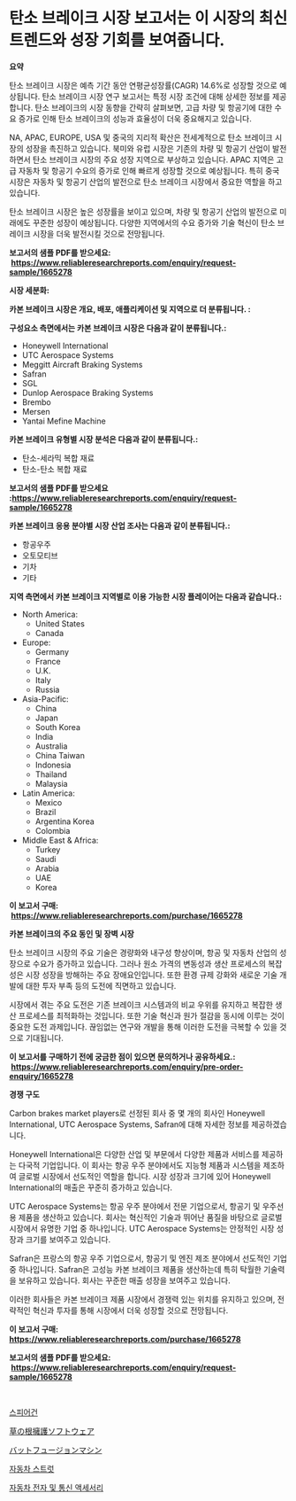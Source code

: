 <p><h1>탄소 브레이크 시장 보고서는 이 시장의 최신 트렌드와 성장 기회를 보여줍니다.</h1></p><p><strong>요약</strong></p>
<p><p>탄소 브레이크 시장은 예측 기간 동안 연평균성장률(CAGR) 14.6%로 성장할 것으로 예상됩니다. 탄소 브레이크 시장 연구 보고서는 특정 시장 조건에 대해 상세한 정보를 제공합니다. 탄소 브레이크의 시장 동향을 간략히 살펴보면, 고급 차량 및 항공기에 대한 수요 증가로 인해 탄소 브레이크의 성능과 효율성이 더욱 중요해지고 있습니다.</p><p>NA, APAC, EUROPE, USA 및 중국의 지리적 확산은 전세계적으로 탄소 브레이크 시장의 성장을 촉진하고 있습니다. 북미와 유럽 시장은 기존의 차량 및 항공기 산업이 발전하면서 탄소 브레이크 시장의 주요 성장 지역으로 부상하고 있습니다. APAC 지역은 고급 자동차 및 항공기 수요의 증가로 인해 빠르게 성장할 것으로 예상됩니다. 특히 중국 시장은 자동차 및 항공기 산업의 발전으로 탄소 브레이크 시장에서 중요한 역할을 하고 있습니다.</p><p>탄소 브레이크 시장은 높은 성장률을 보이고 있으며, 차량 및 항공기 산업의 발전으로 미래에도 꾸준한 성장이 예상됩니다. 다양한 지역에서의 수요 증가와 기술 혁신이 탄소 브레이크 시장을 더욱 발전시킬 것으로 전망됩니다.</p></p>
<p><strong>보고서의 샘플 PDF를 받으세요: &nbsp;<a href="https://www.reliableresearchreports.com/enquiry/request-sample/1665278">https://www.reliableresearchreports.com/enquiry/request-sample/1665278</a></strong></p>
<p><strong>시장 세분화:</strong></p>
<p><strong> 카본 브레이크 시장은 개요, 배포, 애플리케이션 및 지역으로 더 분류됩니다. :</strong></p>
<p><strong>구성요소 측면에서는 카본 브레이크 시장은 다음과 같이 분류됩니다.:</strong></p>
<p><ul><li>Honeywell International</li><li>UTC Aerospace Systems</li><li>Meggitt Aircraft Braking Systems</li><li>Safran</li><li>SGL</li><li>Dunlop Aerospace Braking Systems</li><li>Brembo</li><li>Mersen</li><li>Yantai Mefine Machine</li></ul></p>
<p><strong> 카본 브레이크 유형별 시장 분석은 다음과 같이 분류됩니다.:</strong></p>
<p><ul><li>탄소-세라믹 복합 재료</li><li>탄소-탄소 복합 재료</li></ul></p>
<p><strong>보고서의 샘플 PDF를 받으세요 :<a href="https://www.reliableresearchreports.com/enquiry/request-sample/1665278">https://www.reliableresearchreports.com/enquiry/request-sample/1665278</a></strong></p>
<p><strong> 카본 브레이크 응용 분야별 시장 산업 조사는 다음과 같이 분류됩니다.:</strong></p>
<p><ul><li>항공우주</li><li>오토모티브</li><li>기차</li><li>기타</li></ul></p>
<p><strong>지역 측면에서 카본 브레이크 지역별로 이용 가능한 시장 플레이어는 다음과 같습니다.:</strong></p>
<p><ul>
    <li>
        North America:
        <ul>
            <li>United States</li>
            <li>Canada</li>
        </ul>
    </li>
    <li>
        Europe:
        <ul>
            <li>Germany</li>
            <li>France</li>
            <li>U.K.</li>
            <li>Italy</li>
            <li>Russia</li>
        </ul>
    </li>
    <li>
        Asia-Pacific:
        <ul>
            <li>China</li>
            <li>Japan</li>
            <li>South Korea</li>
            <li>India</li>
            <li>Australia</li>
            <li>China Taiwan</li>
            <li>Indonesia</li>
            <li>Thailand</li>
            <li>Malaysia</li>
        </ul>
    </li>
    <li>
        Latin America:
        <ul>
            <li>Mexico</li>
            <li>Brazil</li>
            <li>Argentina Korea</li>
            <li>Colombia</li>
        </ul>
    </li>
    <li>
        Middle East & Africa:
        <ul>
            <li>Turkey</li>
            <li>Saudi</li>
            <li>Arabia</li>
            <li>UAE</li>
            <li>Korea</li>
        </ul>
    </li>
    </ul></p>
<p><strong>이 보고서 구매: &nbsp;<a href="https://www.reliableresearchreports.com/purchase/1665278">https://www.reliableresearchreports.com/purchase/1665278</a></strong></p>
<p><strong>카본 브레이크의 주요 동인 및 장벽 시장</strong></p>
<p><p>탄소 브레이크 시장의 주요 기술은 경량화와 내구성 향상이며, 항공 및 자동차 산업의 성장으로 수요가 증가하고 있습니다. 그러나 원소 가격의 변동성과 생산 프로세스의 복잡성은 시장 성장을 방해하는 주요 장애요인입니다. 또한 환경 규제 강화와 새로운 기술 개발에 대한 투자 부족 등의 도전에 직면하고 있습니다. </p><p>시장에서 겪는 주요 도전은 기존 브레이크 시스템과의 비교 우위를 유지하고 복잡한 생산 프로세스를 최적화하는 것입니다. 또한 기술 혁신과 원가 절감을 동시에 이루는 것이 중요한 도전 과제입니다. 끊임없는 연구와 개발을 통해 이러한 도전을 극복할 수 있을 것으로 기대됩니다.</p></p>
<p><strong>이 보고서를 구매하기 전에 궁금한 점이 있으면 문의하거나 공유하세요.: &nbsp;<a href="https://www.reliableresearchreports.com/enquiry/pre-order-enquiry/1665278">https://www.reliableresearchreports.com/enquiry/pre-order-enquiry/1665278</a></strong></p>
<p><strong>경쟁 구도</strong></p>
<p><p>Carbon brakes market players로 선정된 회사 중 몇 개의 회사인 Honeywell International, UTC Aerospace Systems, Safran에 대해 자세한 정보를 제공하겠습니다.</p><p>Honeywell International은 다양한 산업 및 부문에서 다양한 제품과 서비스를 제공하는 다국적 기업입니다. 이 회사는 항공 우주 분야에서도 지능형 제품과 시스템을 제조하여 글로벌 시장에서 선도적인 역할을 합니다. 시장 성장과 크기에 있어 Honeywell International의 매출은 꾸준히 증가하고 있습니다.</p><p>UTC Aerospace Systems는 항공 우주 분야에서 전문 기업으로서, 항공기 및 우주선용 제품을 생산하고 있습니다. 회사는 혁신적인 기술과 뛰어난 품질을 바탕으로 글로벌 시장에서 유명한 기업 중 하나입니다. UTC Aerospace Systems는 안정적인 시장 성장과 크기를 보여주고 있습니다.</p><p>Safran은 프랑스의 항공 우주 기업으로서, 항공기 및 엔진 제조 분야에서 선도적인 기업 중 하나입니다. Safran은 고성능 카본 브레이크 제품을 생산하는데 특히 탁월한 기술력을 보유하고 있습니다. 회사는 꾸준한 매출 성장을 보여주고 있습니다.</p><p>이러한 회사들은 카본 브레이크 제품 시장에서 경쟁력 있는 위치를 유지하고 있으며, 전략적인 혁신과 투자를 통해 시장에서 더욱 성장할 것으로 전망됩니다.</p></p>
<p><strong>이 보고서 구매: &nbsp; <a href="https://www.reliableresearchreports.com/purchase/1665278">https://www.reliableresearchreports.com/purchase/1665278</a></strong></p>
<p><strong>보고서의 샘플 PDF를 받으세요: &nbsp;<a href="https://www.reliableresearchreports.com/enquiry/request-sample/1665278">https://www.reliableresearchreports.com/enquiry/request-sample/1665278</a></strong><strong></strong></p>
<p>&nbsp;</p>
<p><p><a href="https://medium.com/@jerrodhilll68/%EC%8A%A4%ED%94%BC%EC%96%B4%EA%B1%B4-%EC%8B%9C%EC%9E%A5-2031%EB%85%84%EA%B9%8C%EC%A7%80%EC%9D%98-%ED%8A%B8%EB%A0%8C%EB%93%9C-%EC%98%88%EC%B8%A1-%EB%B0%8F-%EA%B2%BD%EC%9F%81-%EB%B6%84%EC%84%9D-44be2daeb70d">스피어건</a></p><p><a href="https://medium.com/@rodhoppe07/%E8%8D%89%E3%81%AE%E6%A0%B9%E3%83%AC%E3%83%99%E3%83%AB%E3%81%AE%E6%8F%90%E5%94%B1%E3%82%BD%E3%83%95%E3%83%88%E3%82%A6%E3%82%A7%E3%82%A2%E5%B8%82%E5%A0%B4-2031%E5%B9%B4%E3%81%BE%E3%81%A7%E3%81%AE%E3%83%88%E3%83%AC%E3%83%B3%E3%83%89-%E4%BA%88%E6%B8%AC-%E7%AB%B6%E4%BA%89%E5%88%86%E6%9E%90-80d2fd33c838">草の根擁護ソフトウェア</a></p><p><a href="https://github.com/bevdtkn4419963/Market-Research-Report-List-1/blob/main/468263315882.md">バットフュージョンマシン</a></p><p><a href="https://github.com/Tristiarton768456/Market-Research-Report-List-1/blob/main/244528114615.md">자동차 스트럿</a></p><p><a href="https://github.com/vsoq0zknh59/Market-Research-Report-List-1/blob/main/160225014614.md">자동차 전자 및 통신 액세서리</a></p></p>